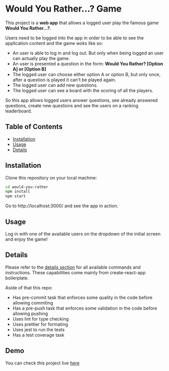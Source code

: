 # Would You Rather...? Game

This project is a **web app** that allows a logged user play the famous game
**Would You Rather...?**.

Users need to be logged into the app in order to be able to see the application
content and the game woks like so:

- An user is able to log in and log out. But only when being logged an user can
  actually play the game.
- An user is presented a question in the form: **Would You Rather? [Option A] or
  [Option B]**
- The logged user can choose either option A or option B, but only once, after a
  question is played it can't be played again.
- The logged user can add new questions.
- The logged user can see a board with the scoring of all the players.

So this app allows logged users answer questions, see already answered
questions, create new questions and see the users on a ranking leaderboard.

## Table of Contents

- [Installation](#installation)
- [Usage](#usage)
- [Details](#details)

## Installation

Clone this repository on your local machine:

```sh
cd would-you-rather
npm install
npm start
```

Go to http://localhost:3000/ and see the app in action.

## Usage

Log in with one of the available users on the dropdown of the initial screen and
enjoy the game!

## Details

Please refer to the [details section](DETAILS.md) for all available commands and
instructions. These capabilities come mainly from create-react-app boilerplate.

Aside of that this repo:

- Has pre-commit task that enforces some quality in the code before allowing
  commiting
- Has a pre-push task that enforces some validation in the code before allowing
  pushing
- Uses lint for type checking
- Uses prettier for formating
- Uses jest to run the tests
- Has a test coverage task

## Demo

You can check this project live
[here](https://5ede2ca657a852d62a1b559b--vigorous-lamarr-382562.netlify.app/)
